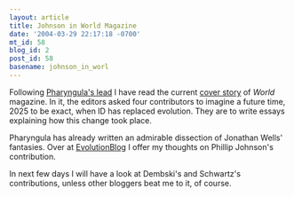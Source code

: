 ```yaml
---
layout: article
title: Johnson in World Magazine
date: '2004-03-29 22:17:18 -0700'
mt_id: 58
blog_id: 2
post_id: 58
basename: johnson_in_worl
---
```

Following <A HREF=http://pharyngula.org/comments/525_0_1_0_C/>Pharyngula's lead</A> I have read the current <A HREF=http://www.worldmag.com/world/issue/04-03-04/cover_1.asp>cover story</A> of <I>World</I> magazine.  In it, the editors asked four contributors to imagine a future time, 2025 to be exact, when ID has replaced evolution.  They are to write essays explaining how this change took place.

Pharyngula has already written an admirable dissection of Jonathan Wells' fantasies.  Over at <A HREF=http://evolutionblog.blogspot.com>EvolutionBlog</A> I offer my thoughts on Phillip Johnson's contribution.

In next few days I will have a look at Dembski's and Schwartz's contributions, unless other bloggers beat me to it, of course.
